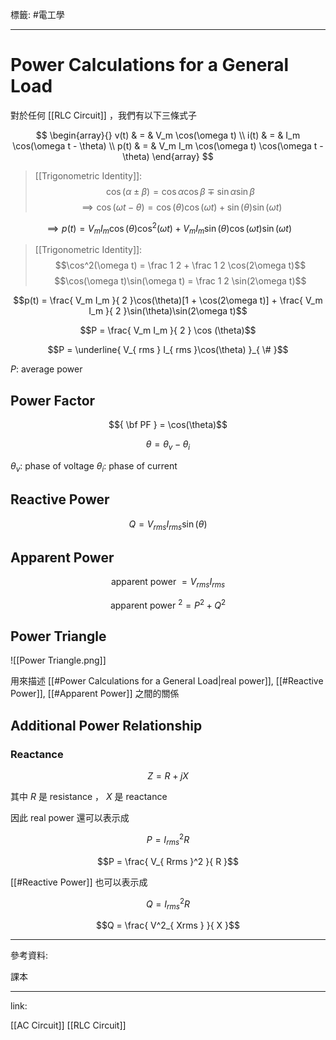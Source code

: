 標籤: #電工學 

---

# Power Calculations for a General Load

對於任何 [[RLC Circuit]] ，我們有以下三條式子

$$
\begin{array}{}
	v(t) & = & V_m \cos(\omega t) \\
	i(t) & = & I_m \cos(\omega t - \theta) \\
	p(t) & = & 
	V_m I_m \cos(\omega t) \cos(\omega t - \theta)
\end{array}
$$

> [[Trigonometric Identity]]:
> $$\cos(\alpha \pm \beta) = \cos\alpha\cos\beta\mp\sin\alpha\sin\beta$$
> $$\implies \cos(\omega t - \theta) = \cos(\theta) \cos(\omega t) + \sin(\theta)\sin(\omega t)$$

$$\implies p(t) = 
V_mI_m\cos(\theta)\cos^2(\omega t) + 
V_m I_m \sin (\theta)\cos(\omega t)\sin(\omega t)$$

> [[Trigonometric Identity]]:
> $$\cos^2(\omega t) = \frac 1 2 + \frac 1 2 \cos(2\omega t)$$
> $$\cos(\omega t)\sin(\omega t) = \frac 1 2 \sin(2\omega t)$$

$$p(t) = \frac{ V_m I_m }{ 2 }\cos(\theta)[1 + \cos(2\omega t)] + \frac{ V_m I_m }{ 2 }\sin(\theta)\sin(2\omega t)$$

$$P = \frac{ V_m I_m }{ 2 } \cos (\theta)$$

$$P = \underline{ V_{ rms } I_{ rms }\cos(\theta) }_{ \# }$$

$P$: average power

## Power Factor

$${ \bf PF } = \cos(\theta)$$

$$\theta = \theta_v - \theta_i$$

$\theta_v$: phase of voltage
$\theta_i$: phase of current

## Reactive Power

$$Q = V_{ rms }I_{ rms }\sin(\theta)$$

## Apparent Power

$$\text{ apparent power } = 
V_{ rms }I_{ rms }$$

$$\text{ apparent power }^2 = P^2 + Q^2$$

## Power Triangle

![[Power Triangle.png]]

用來描述 [[#Power Calculations for a General Load|real power]], [[#Reactive Power]], [[#Apparent Power]] 之間的關係

## Additional Power Relationship

### Reactance

$$Z = R + jX$$

其中 $R$ 是 resistance ， $X$ 是 reactance

因此 real power 還可以表示成

$$P = I_{ rms }^2 R$$

$$P = \frac{ V_{ Rrms }^2 }{ R }$$

[[#Reactive Power]] 也可以表示成

$$Q = I^2_{ rms } R$$

$$Q = \frac{ V^2_{ Xrms } }{ X }$$

---

參考資料:

課本

---

link:

[[AC Circuit]]
[[RLC Circuit]]